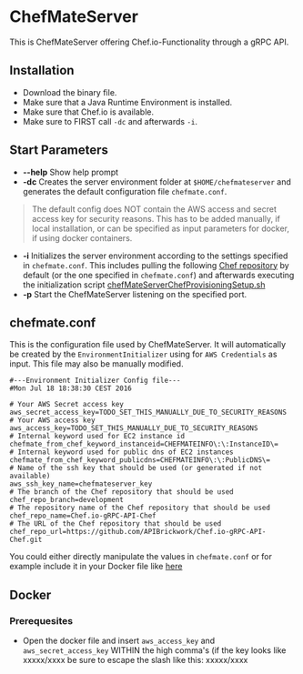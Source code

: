 # ChefMateServer
This is ChefMateServer offering Chef.io-Functionality through a gRPC API.

## Installation

* Download the binary file.
* Make sure that a Java Runtime Environment is installed.
* Make sure that Chef.io is available.
* Make sure to FIRST call `-dc` and afterwards `-i`.

## Start Parameters
* __--help__ Show help prompt
* __-dc__ Creates the server environment folder at `$HOME/chefmateserver` and generates the default configuration file `chefmate.conf`.

> The default config does NOT contain the AWS access and secret access key for security reasons. This has to be added manually, if local installation, or can be specified as input parameters for docker, if using docker containers.

* __-i__ Initializes the server environment according to the settings specified in `chefmate.conf`. This includes pulling the following [Chef repository](https://github.com/APIBrickwork/Chef.io-gRPC-API-Chef) by default (or the one specified in `chefmate.conf`) and afterwards executing the initialization script [chefMateServerChefProvisioningSetup.sh](https://github.com/APIBrickwork/Chef.io-gRPC-API-Chef/blob/master/initScripts/chefMateServerChefProvisioningSetup.sh)
* __-p__ Start the ChefMateServer listening on the specified port.

## chefmate.conf
This is the configuration file used by ChefMateServer. It will automatically be created by the `EnvironmentInitializer` using for `AWS Credentials` as input. This file may also be manually modified.

```
#---Environment Initializer Config file---
#Mon Jul 18 18:38:30 CEST 2016

# Your AWS Secret access key
aws_secret_access_key=TODO_SET_THIS_MANUALLY_DUE_TO_SECURITY_REASONS
# Your AWS access key
aws_access_key=TODO_SET_THIS_MANUALLY_DUE_TO_SECURITY_REASONS
# Internal keyword used for EC2 instance id
chefmate_from_chef_keyword_instanceid=CHEFMATEINFO\:\:InstanceID\=
# Internal keyword used for public dns of EC2 instances
chefmate_from_chef_keyword_publicdns=CHEFMATEINFO\:\:PublicDNS\=
# Name of the ssh key that should be used (or generated if not available)
aws_ssh_key_name=chefmateserver_key
# The branch of the Chef repository that should be used
chef_repo_branch=development
# The repository name of the Chef repository that should be used
chef_repo_name=Chef.io-gRPC-API-Chef
# The URL of the Chef repository that should be used
chef_repo_url=https://github.com/APIBrickwork/Chef.io-gRPC-API-Chef.git
```

You could either directly manipulate the values in `chefmate.conf` or for example include it in your Docker file like [here](https://github.com/APIBrickwork/Chef.io-gRPC-API/blob/master/docker/Dockerfile-chefmateserver)

## Docker

### Prerequesites

* Open the docker file and insert `aws_access_key` and `aws_secret_access_key` WITHIN the high comma's (if the key looks like xxxxx/xxxx be sure to escape the slash like this: xxxxx\/xxxx
